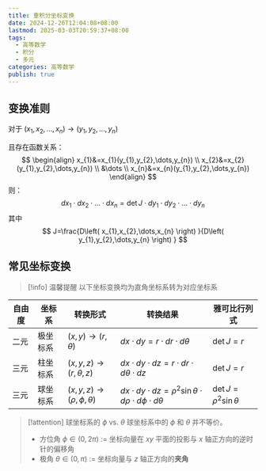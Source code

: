 ```yaml
---
title: 重积分坐标变换
date: 2024-12-26T12:04:08+08:00
lastmod: 2025-03-03T20:59:37+08:00
tags:
  - 高等数学
  - 积分
  - 多元
categories: 高等数学
publish: true
---
```


## 变换准则

对于 $\left( x_{1},x_{2},\dots,x_{n} \right) \to (y_{1},y_{2},\dots,y_{n})$

且存在函数关系：
$$
\begin{align}
x_{1}&=x_{1}(y_{1},y_{2},\dots,y_{n}) \\
x_{2}&=x_{2}(y_{1},y_{2},\dots,y_{n}) \\
&\dots \\
x_{n}&=x_{n}(y_{1},y_{2},\dots,y_{n})
\end{align}
$$
则：
$$
dx_{1}\cdot dx_{2}\cdot\dots\cdot dx_{n}=\det J\cdot dy_{1}\cdot dy_{2}\cdot\dots\cdot dy_{n}
$$
其中
$$
J=\frac{D\left( x_{1},x_{2},\dots,x_{n} \right) }{D\left( y_{1},y_{2},\dots,y_{n} \right) }
$$
## 常见坐标变换

>[!info] 温馨提醒
>以下坐标变换均为直角坐标系转为对应坐标系

| 自由度 | 坐标系  | 转换形式                           | 转换结果                                                                         | 雅可比行列式                       |
| --- | ---- | ------------------------------ | ---------------------------------------------------------------------------- | ---------------------------- |
| 二元  | 极坐标系 | $(x,y)\to(r,\theta)$           | $dx\cdot dy=r\cdot dr\cdot d\theta$                                          | $\det J=r$                   |
| 三元  | 柱坐标系 | $(x,y,z)\to(r,\theta,z)$       | $dx\cdot dy\cdot dz=r\cdot dr\cdot d\theta\cdot dz$                          | $\det J=r$                   |
| 三元  | 球坐标系 | $(x,y,z)\to(\rho,\phi,\theta)$ | $dx\cdot dy\cdot dz=\rho^{2}\sin \theta\cdot d\rho \cdot d\phi\cdot d\theta$ | $\det J=\rho^{2}\sin \theta$ |

>[!attention] 球坐标系的 $\phi$ vs. $\theta$
>球坐标系中的 $\phi$ 和 $\theta$ 并不等价。
>+ 方位角 $\phi \in \left( 0,2\pi \right)$ $:=$ 坐标向量在 $xy$ 平面的投影与 $x$ 轴正方向的逆时针的偏移角
>+ 极角 $\theta \in \left( 0, \pi \right)$ $:=$ 坐标向量与 $z$ 轴正方向的**夹角**
